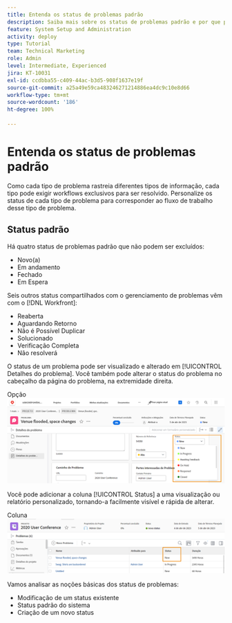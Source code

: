```yaml
---
title: Entenda os status de problemas padrão
description: Saiba mais sobre os status de problemas padrão e por que pode ser bom personalizá-los para corresponder ao fluxo de trabalho da sua organização.
feature: System Setup and Administration
activity: deploy
type: Tutorial
team: Technical Marketing
role: Admin
level: Intermediate, Experienced
jira: KT-10031
exl-id: ccdbba55-c409-44ac-b3d5-908f1637e19f
source-git-commit: a25a49e59ca483246271214886ea4dc9c10e8d66
workflow-type: tm+mt
source-wordcount: '186'
ht-degree: 100%

---
```


# Entenda os status de problemas padrão

Como cada tipo de problema rastreia diferentes tipos de informação, cada tipo pode exigir workflows exclusivos para ser resolvido. Personalize os status de cada tipo de problema para corresponder ao fluxo de trabalho desse tipo de problema.

<!---
add URL in paragraph below
--->

## Status padrão

Há quatro status de problemas padrão que não podem ser excluídos:

* Novo(a)
* Em andamento
* Fechado
* Em Espera

Seis outros status compartilhados com o gerenciamento de problemas vêm com o [!DNL Workfront]:

* Reaberta
* Aguardando Retorno
* Não é Possível Duplicar
* Solucionado
* Verificação Completa
* Não resolverá

<!---
need URL in paragraph below
--->


O status de um problema pode ser visualizado e alterado em [!UICONTROL Detalhes do problema]. Você também pode alterar o status do problema no cabeçalho da página do problema, na extremidade direita.

Opção ![[!UICONTROL Status] no cabeçalho da página e página [!UICONTROL Detalhes do problema]](assets/admin-fund-issue-details-status.png)

Você pode adicionar a coluna [!UICONTROL Status] a uma visualização ou relatório personalizado, tornando-a facilmente visível e rápida de alterar.

Coluna ![[!UICONTROL Status] numa [!UICONTROL Visualização]](assets/admin-fund-issue-status-view.png)

<!---
link the bullets below to the articles
--->

Vamos analisar as noções básicas dos status de problemas:

* Modificação de um status existente
* Status padrão do sistema
* Criação de um novo status
